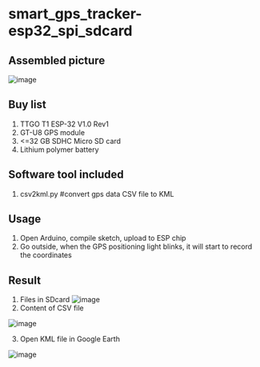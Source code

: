 # smart_gps_tracker-esp32_spi_sdcard
## Assembled picture
![image](https://user-images.githubusercontent.com/7022841/200153958-cd9e775e-ebb5-474f-ba50-3310228cacdf.png)

## Buy list
1. TTGO T1 ESP-32 V1.0 Rev1
2. GT-U8 GPS module
3. <=32 GB SDHC Micro SD card
4. Lithium polymer battery

## Software tool included
1. csv2kml.py #convert gps data CSV file to KML

## Usage
1. Open Arduino, compile sketch, upload to ESP chip
2. Go outside, when the GPS positioning light blinks, it will start to record the coordinates

## Result
1. Files in SDcard
![image](https://user-images.githubusercontent.com/7022841/200154198-dc9d215d-371b-473d-9ed6-412519f1c2e0.png)
2. Content of CSV file

![image](https://user-images.githubusercontent.com/7022841/200154239-f586d396-4909-4b16-9a03-bfc41929b021.png)

3. Open KML file in Google Earth

![image](https://user-images.githubusercontent.com/7022841/200154227-06fcb245-a86d-465f-af21-27473c6b477d.png)
